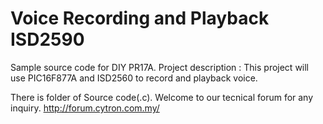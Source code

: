 # Voice Recording and Playback ISD2590
Sample source code for DIY PR17A. Project description : This project will use PIC16F877A and
ISD2560 to record and playback voice.

There is folder of Source code(.c). Welcome to our tecnical forum for any inquiry. http://forum.cytron.com.my/
